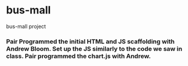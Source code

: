 # bus-mall
bus-mall project

### Pair Programmed the initial HTML and JS scaffolding with Andrew Bloom. Set up the JS similarly to the code we saw in class. Pair programmed the chart.js with Andrew.
